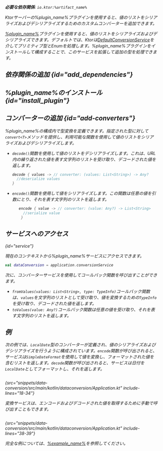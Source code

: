 [//]: # (title: データ変換)

<primary-label ref="server-plugin"/>

<var name="artifact_name" value="ktor-server-data-conversion"/>
<var name="package_name" value="io.ktor.server.plugins.dataconversion"/>
<var name="plugin_name" value="DataConversion"/>
<var name="example_name" value="data-conversion"/>

<tldr>
<include from="lib.topic" element-id="download_example"/>
<p>
<b>必要な依存関係</b>: <code>io.ktor:%artifact_name%</code>
</p>
<include from="lib.topic" element-id="native_server_supported"/>
</tldr>

<link-summary>
Ktorサーバーの%plugin_name%プラグインを使用すると、値のリストをシリアライズおよびデシリアライズするためのカスタムコンバーターを追加できます。
</link-summary>

[%plugin_name%](https://api.ktor.io/ktor-utils/io.ktor.util.converters/-data-conversion/index.html)プラグインを使用すると、値のリストをシリアライズおよびデシリアライズできます。デフォルトでは、Ktorは[DefaultConversionService](https://api.ktor.io/ktor-utils/io.ktor.util.converters/-default-conversion-service/index.html)を介してプリミティブ型とEnumを処理します。%plugin_name%プラグインをインストールして構成することで、このサービスを拡張して追加の型を処理できます。

## 依存関係の追加 {id="add_dependencies"}

<include from="lib.topic" element-id="add_ktor_artifact_intro"/>
<include from="lib.topic" element-id="add_ktor_artifact"/>

## %plugin_name%のインストール {id="install_plugin"}

<include from="lib.topic" element-id="install_plugin"/>

## コンバーターの追加 {id="add-converters"}

%plugin_name%の構成内で型変換を定義できます。指定された型に対して`convert<T>`メソッドを提供し、利用可能な関数を使用して値のリストをシリアライズおよびデシリアライズします。

*   `decode()`関数を使用して値のリストをデシリアライズします。これは、URL内の繰り返された値を表す文字列のリストを受け取り、デコードされた値を返します。

    ```kotlin
    decode { values -> // converter: (values: List<String>) -> Any?
      //deserialize values
    }
    ```

*   `encode()`関数を使用して値をシリアライズします。この関数は任意の値を引数にとり、それを表す文字列のリストを返します。

    ```kotlin
       encode { value -> // converter: (value: Any?) -> List<String>
         //serialize value
        }
    ```

## サービスへのアクセス

{id="service"}

現在のコンテキストから%plugin_name%サービスにアクセスできます。

```kotlin
val dataConversion = application.conversionService
```

次に、コンバーターサービスを使用してコールバック関数を呼び出すことができます。

*   `fromValues(values: List<String>, type: TypeInfo)`コールバック関数は、`values`を文字列のリストとして受け取り、値を変換するための`TypeInfo`を受け取り、デコードされた値を返します。
*   `toValues(value: Any?)`コールバック関数は任意の値を受け取り、それを表す文字列のリストを返します。

## 例

次の例では、`LocalDate`型のコンバーターが定義され、値のシリアライズおよびデシリアライズを行うように構成されています。`encode`関数が呼び出されると、サービスは`SimpleDateFormat`を使用して値を変換し、フォーマットされた値を含むリストを返します。`decode`関数が呼び出されると、サービスは日付を`LocalDate`としてフォーマットし、それを返します。

```kotlin
```

{src="snippets/data-conversion/src/main/kotlin/dataconversion/Application.kt" include-lines="18-34"}

変換サービスは、エンコードおよびデコードされた値を取得するために手動で呼び出すこともできます。

```kotlin
```

{src="snippets/data-conversion/src/main/kotlin/dataconversion/Application.kt" include-lines="38-39"}

完全な例については、[%example_name%](https://github.com/ktorio/ktor-documentation/tree/%ktor_version%/codeSnippets/snippets/%example_name%)を参照してください。